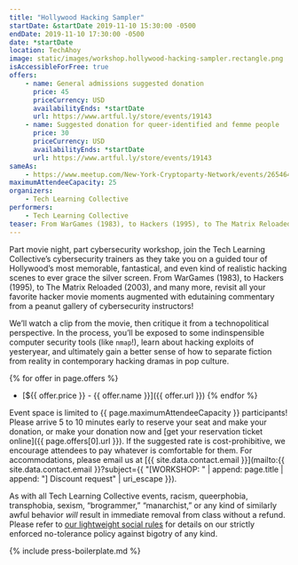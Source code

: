 ```yaml
---
title: "Hollywood Hacking Sampler"
startDate: &startDate 2019-11-10 15:30:00 -0500
endDate: 2019-11-10 17:30:00 -0500
date: *startDate
location: TechAhoy
image: static/images/workshop.hollywood-hacking-sampler.rectangle.png
isAccessibleForFree: true
offers:
    - name: General admissions suggested donation
      price: 45
      priceCurrency: USD
      availabilityEnds: *startDate
      url: https://www.artful.ly/store/events/19143
    - name: Suggested donation for queer-identified and femme people
      price: 30
      priceCurrency: USD
      availabilityEnds: *startDate
      url: https://www.artful.ly/store/events/19143
sameAs:
    - https://www.meetup.com/New-York-Cryptoparty-Network/events/265464831/
maximumAttendeeCapacity: 25
organizers:
    - Tech Learning Collective
performers:
    - Tech Learning Collective
teaser: From WarGames (1983), to Hackers (1995), to The Matrix Reloaded (2003), and many more, revisit all your favorite hacker movie moments augmented with edutaining commentary from a peanut gallery of cybersecurity instructors!
---
```


Part movie night, part cybersecurity workshop, join the Tech Learning Collective&rsquo;s cybersecurity trainers as they take you on a guided tour of Hollywood&rsquo;s most memorable, fantastical, and even kind of realistic hacking scenes to ever grace the silver screen. From WarGames (1983), to Hackers (1995), to The Matrix Reloaded (2003), and many more, revisit all your favorite hacker movie moments augmented with edutaining commentary from a peanut gallery of cybersecurity instructors!

We&rsquo;ll watch a clip from the movie, then critique it from a technopolitical perspective. In the process, you&rsquo;ll be exposed to some indinspensible computer security tools (like `nmap`!), learn about hacking exploits of yesteryear, and ultimately gain a better sense of how to separate fiction from reality in contemporary hacking dramas in pop culture.

{% for offer in page.offers %}
* [${{ offer.price }} - {{ offer.name }}]({{ offer.url }})
{% endfor %}

Event space is limited to {{ page.maximumAttendeeCapacity }} participants! Please arrive 5 to 10 minutes early to reserve your seat and make your donation, or make your donation now and [get your reservation ticket online]({{ page.offers[0].url }}). If the suggested rate is cost-prohibitive, we encourage attendees to pay whatever is comfortable for them. For accommodations, please email us at [{{ site.data.contact.email }}](mailto:{{ site.data.contact.email }}?subject={{ "[WORKSHOP: " | append: page.title | append: "] Discount request" | uri_escape }}).

As with all Tech Learning Collective events, racism, queerphobia, transphobia, sexism, &ldquo;brogrammer,&rdquo; &ldquo;manarchist,&rdquo; or any kind of similarly awful behavior *will* result in immediate removal from class without a refund. Please refer to [our lightweight social rules](https://github.com/AnarchoTechNYC/meta/wiki/Social-rules) for details on our strictly enforced no-tolerance policy against bigotry of any kind.

{% include press-boilerplate.md %}
